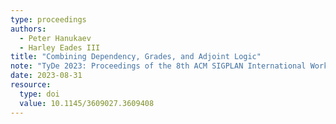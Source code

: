 ```yaml
---
type: proceedings
authors:
  - Peter Hanukaev
  - Harley Eades III
title: "Combining Dependency, Grades, and Adjoint Logic"
note: "TyDe 2023: Proceedings of the 8th ACM SIGPLAN International Workshop on Type-Driven Development"
date: 2023-08-31
resource:
  type: doi
  value: 10.1145/3609027.3609408
---
```

